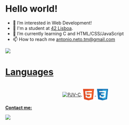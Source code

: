 <h1>Hello world!</h1>

- 👀 I’m interested in Web Development!
- 🔭 I'm a student at <a href="https://www.42lisboa.com" target="_blank">42 Lisboa</a>.
- 🌱 I’m currently learning C and HTML/CSS/JavaScript 
- 📫 How to reach me antonio.neto.tm@gmail.com

<div id="stats">
  <a href="https://github.com/amarques02/">
  <img height="160em" src="https://github-readme-stats.vercel.app/api/top-langs/?username=amarques02&layout=compact&langs_count=8&theme=dracula"/>
</div>
<h1>Languages</h1>
<div style="display: inline_block" align="center"><br>
  <img align="center" alt="PJV-C" height="37" width="40" src="https://upload.wikimedia.org/wikipedia/commons/1/18/C_Programming_Language.svg">
  <img align="center" alt="PJV-HTML" height="37" width="40" src="https://raw.githubusercontent.com/devicons/devicon/master/icons/html5/html5-original.svg">
  <img align="center" alt="PJV-CSS" height="37" width="40" src="https://raw.githubusercontent.com/devicons/devicon/master/icons/css3/css3-original.svg">
</div>
  <p><strong>Contact me:</strong></p><a href= "https://linkedin.com/in/amarques02/""_blank"><img src="https://img.shields.io/badge/-LinkedIn-%230077B5?style=for-the-badge&logo=linkedin&logoColor=white" target="_blank"></a>
